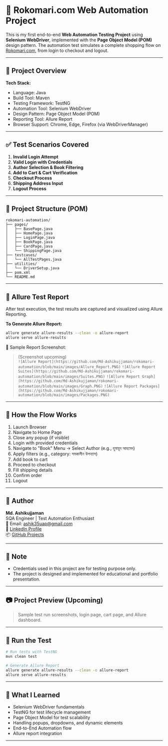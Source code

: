 
# 🛒 Rokomari.com Web Automation Project

This is my first end-to-end **Web Automation Testing Project** using **Selenium WebDriver**, implemented with the **Page Object Model (POM)** design pattern. The automation test simulates a complete shopping flow on [Rokomari.com](https://www.rokomari.com/), from login to checkout and logout.

---

## 📌 Project Overview

**Tech Stack:**

- Language: Java
- Build Tool: Maven
- Testing Framework: TestNG
- Automation Tool: Selenium WebDriver
- Design Pattern: Page Object Model (POM)
- Reporting Tool: Allure Report
- Browser Support: Chrome, Edge, Firefox (via WebDriverManager)

---

## ✅ Test Scenarios Covered

1. **Invalid Login Attempt**
2. **Valid Login with Credentials**
3. **Author Selection & Book Filtering**
4. **Add to Cart & Cart Verification**
5. **Checkout Process**
6. **Shipping Address Input**
7. **Logout Process**

---

## 📁 Project Structure (POM)

```
rokomari-automation/
├── pages/
│   ├── BasePage.java
│   ├── HomePage.java
│   ├── LoginPage.java
│   ├── BookPage.java
│   ├── CardPage.java
│   └── ShippingPage.java
├── testcases/
│   └── AllTestPages.java
├── utilities/
│   └── DriverSetup.java
├── pom.xml
└── README.md
```

---

## 🧪 Allure Test Report

After test execution, the test results are captured and visualized using Allure Reporting.

**To Generate Allure Report:**
```bash
allure generate allure-results --clean -o allure-report
allure serve allure-results
```

📸 Sample Report Screenshot:
> (Screenshot upcoming)  
> `![Allure Report](https://github.com/Md-Ashikujjaman/rokomari-automation/blob/main/images/Allure_Report.PNG)`
> `![Allure Report Suites](https://github.com/Md-Ashikujjaman/rokomari-automation/blob/main/images/Suites.PNG)`
> `![Allure Report Graph](https://github.com/Md-Ashikujjaman/rokomari-automation/blob/main/images/Graph.PNG)`
> `![Allure Report Packages](https://github.com/Md-Ashikujjaman/rokomari-automation/blob/main/images/Packages.PNG)`

---

## 🔄 How the Flow Works

1. Launch Browser
2. Navigate to Home Page
3. Close any popup (if visible)
4. Login with provided credentials
5. Navigate to "Book" Menu → Select Author (e.g., হুমায়ূন আহমেদ)
6. Apply filters (e.g., category: সমকালীন উপন্যাস)
7. Add book to cart
8. Proceed to checkout
9. Fill shipping details
10. Confirm order
11. Logout

---

## 🧑 Author

**Md. Ashikujjaman**  
SQA Engineer | Test Automation Enthusiast  
📧 Email: [ashik35uap@gmail.com](mailto:ashik35uap@gmail.com)  
🔗 [LinkedIn Profile](https://www.linkedin.com/in/mdashikujjaman/)  
📦 [GitHub Projects](https://github.com/Md-Ashikujjaman/)

---

## 📌 Note

- Credentials used in this project are for testing purpose only.
- The project is designed and implemented for educational and portfolio presentation.

---

## 📷 Project Preview (Upcoming)

> Sample test run screenshots, login page, cart page, and Allure dashboard.

---

## 🚀 Run the Test

```bash
# Run tests with TestNG
mvn clean test
```

```bash
# Generate Allure Report
allure generate allure-results --clean -o allure-report
allure serve allure-results
```

---

## 🌟 What I Learned

- Selenium WebDriver fundamentals
- TestNG for test lifecycle management
- Page Object Model for test scalability
- Handling popups, dropdowns, and dynamic elements
- End-to-End Automation flow
- Allure report integration

---
